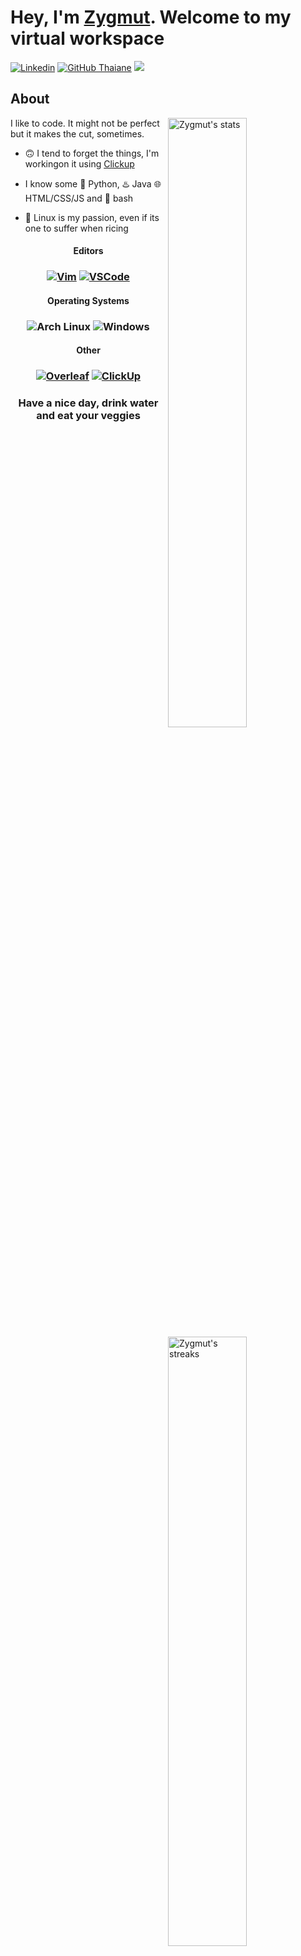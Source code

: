
# Hey, I'm [Zygmut](https://github.com/Zygmut/). Welcome to my virtual workspace

[![Linkedin](https://img.shields.io/badge/-LinkedIn-222222?style=flat-square&logo=Linkedin&logoColor=white&link=https://www.linkedin.com/in/engincan-veske-b4a75b145/)](https://www.linkedin.com/in/rub%C3%A9n-palmer-p%C3%A9rez-2963b4220/)
[![GitHub Thaiane](https://img.shields.io/github/followers/Zygmut.svg?style=social&label=Follow&maxAge=2592000)](https://github.com/Zygmut)
![](https://visitor-badge.glitch.me/badge?page_id=Zygmut&style=flat-square&color=0088cc)


## About

<img align="right" width="50%" alt="Zygmut's stats" src="https://github-readme-stats.vercel.app/api?username=Zygmut&show_icons=true&title_color=E6DFB8&text_color=cddbf9&icon_color=caf6bb&bg_color=20202A">
<img align="right" width="50%" alt="Zygmut's streaks" src="https://github-readme-streak-stats.herokuapp.com/?user=Zygmut&currStreakLabel=E6DFB8&sideLabels=cddbf9&currStreakNum=caf6bb&sideNums=E6DFB8&dates=E6DFB8&ring=cddbf9&fire=cddbf9&stroke=caf6bb&background=20202A">
<img align="right" width="50%" alt="Zygmut's code" src="https://github-readme-stats.vercel.app/api/top-langs/?username=Zygmut&layout=compact&title_color=E6DFB8&text_color=cddbf9&icon_color=caf6bb&bg_color=20202A"  />


I like to code. It might not be perfect but it makes the cut, sometimes.


- 🙃 I tend to forget the things, I'm workingon it using [Clickup](https://app.clickup.com/)

 - I know some 🐍 Python, ♨️ Java 🌐 HTML/CSS/JS and 🚀 bash 

- 👾 Linux is my passion, even if its one to suffer when ricing

<section align="left">
<h4 align="center">Editors</h4>
<h3 align="center">
	<a href ="https://www.vim.org/"><img alt="Vim" src="https://img.shields.io/badge/vim%20-%2357A143.svg?style=for-the-badge&logo=vim&logoColor=FFFFFF"></a>
	<a href ="https://code.visualstudio.com/"><img alt="VSCode" src="https://img.shields.io/badge/vscode%20-%23007ACC.svg?style=for-the-badge&logo=visual-studio-code&logoColor=FFFFFF"></a>
	
</h3>

<h4 align="center">Operating Systems</h4>
<h3 align="center">
	<img alt="Arch Linux" src="https://img.shields.io/badge/arch_linux%20-%231793D1.svg?style=for-the-badge&logo=arch-linux&logoColor=FFFFFF">
	<img alt="Windows" src="https://img.shields.io/badge/windows%20-%230078D6.svg?style=for-the-badge&logo=windows&logoColor=FFFFFF">
</h3>

<h4 align="center">Other</h4>
<h3 align="center">
	<a href ="https://www.overleaf.com"><img alt="Overleaf" src="https://img.shields.io/badge/overleaf%20-%2357A143.svg?style=for-the-badge&logo=overleaf&logoColor=FFFFFF"></a>
	<a href ="https://app.clickup.com/"><img alt="ClickUp" src="https://img.shields.io/badge/ClickUp%20-%238b62c8.svg?style=for-the-badge&logo=clickup&logoColor=FFFFFF"></a>
</h3>
</section>

<footer>
	<h3 align="center">Have a nice day, drink water and eat your veggies</h2>
</footer>

